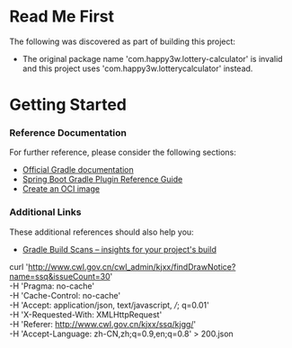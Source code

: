 # Read Me First
The following was discovered as part of building this project:

* The original package name 'com.happy3w.lottery-calculator' is invalid and this project uses 'com.happy3w.lotterycalculator' instead.

# Getting Started

### Reference Documentation
For further reference, please consider the following sections:

* [Official Gradle documentation](https://docs.gradle.org)
* [Spring Boot Gradle Plugin Reference Guide](https://docs.spring.io/spring-boot/docs/2.3.4.RELEASE/gradle-plugin/reference/html/)
* [Create an OCI image](https://docs.spring.io/spring-boot/docs/2.3.4.RELEASE/gradle-plugin/reference/html/#build-image)

### Additional Links
These additional references should also help you:

* [Gradle Build Scans – insights for your project's build](https://scans.gradle.com#gradle)

curl 'http://www.cwl.gov.cn/cwl_admin/kjxx/findDrawNotice?name=ssq&issueCount=30' \
  -H 'Pragma: no-cache' \
  -H 'Cache-Control: no-cache' \
  -H 'Accept: application/json, text/javascript, */*; q=0.01' \
  -H 'X-Requested-With: XMLHttpRequest' \
  -H 'Referer: http://www.cwl.gov.cn/kjxx/ssq/kjgg/' \
  -H 'Accept-Language: zh-CN,zh;q=0.9,en;q=0.8' > 200.json
  
